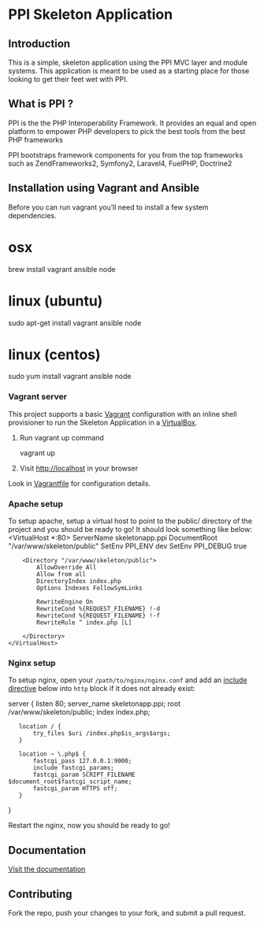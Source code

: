 PPI  Skeleton Application
=======================

Introduction
------------
This is a simple, skeleton application using the PPI MVC layer and module
systems. This application is meant to be used as a starting place for those
looking to get their feet wet with PPI.


What is PPI ?
--------------
PPI is the the PHP Interoperability Framework. It provides an equal and open platform to empower PHP developers to
pick the best tools from the best PHP frameworks

PPI bootstraps framework components for you from the top frameworks such as ZendFrameworks2, Symfony2, Laravel4,
FuelPHP, Doctrine2


Installation using Vagrant and Ansible
---------------------------

Before you can run vagrant you’ll need to install a few system dependencies.

# osx
brew install vagrant ansible node
# linux (ubuntu)
sudo apt-get install vagrant ansible node
# linux (centos)
sudo yum install vagrant ansible node

### Vagrant server

This project supports a basic [Vagrant](http://docs.vagrantup.com/v2/getting-started/index.html) configuration with
an inline shell provisioner to run the Skeleton Application in a [VirtualBox](https://www.virtualbox.org/wiki/Downloads).

1. Run vagrant up command

    vagrant up

2. Visit [http://localhost](http://localhost) in your browser

Look in [Vagrantfile](Vagrantfile) for configuration details.

### Apache setup

To setup apache, setup a virtual host to point to the public/ directory of the
project and you should be ready to go! It should look something like below:
    <VirtualHost *:80>
        ServerName    skeletonapp.ppi
        DocumentRoot  "/var/www/skeleton/public"
        SetEnv        PPI_ENV dev
        SetEnv        PPI_DEBUG true

        <Directory "/var/www/skeleton/public">
            AllowOverride All
            Allow from all
            DirectoryIndex index.php
            Options Indexes FollowSymLinks

            RewriteEngine On
            RewriteCond %{REQUEST_FILENAME} !-d
            RewriteCond %{REQUEST_FILENAME} !-f
            RewriteRule ^ index.php [L]

        </Directory>
    </VirtualHost>

### Nginx setup

To setup nginx, open your `/path/to/nginx/nginx.conf` and add an
[include directive](http://nginx.org/en/docs/ngx_core_module.html#include) below
into `http` block if it does not already exist:

   server {
       listen 80;
       server_name skeletonapp.ppi;
       root /var/www/skeleton/public;
       index index.php;

       location / {
           try_files $uri /index.php$is_args$args;
       }

       location ~ \.php$ {
           fastcgi_pass 127.0.0.1:9000;
           include fastcgi_params;
           fastcgi_param SCRIPT_FILENAME $document_root$fastcgi_script_name;
           fastcgi_param HTTPS off;
       }
   }

Restart the nginx, now you should be ready to go!


Documentation
-------------
[Visit the documentation](http://docs.ppi.io/latest)

Contributing
------------
Fork the repo, push your changes to your fork, and submit a pull request.



